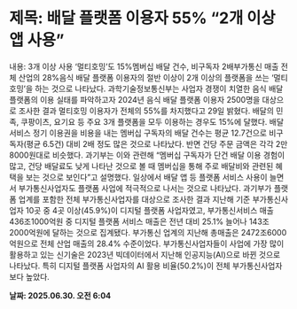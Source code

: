 # **제목: 배달 플랫폼 이용자 55% “2개 이상 앱 사용”**

  내용: 3개 이상 사용 ‘멀티호밍’도 15%멤버십 배달 건수, 비구독자 2배부가통신 매출 전체 산업의 28%음식 배달 플랫폼 이용자의 절반 이상이 2개 이상의 플랫폼을 쓰는 ‘멀티호밍’을 하는 것으로 나타났다.  과학기술정보통신부는 사업자 경쟁이 치열한 음식 배달 플랫폼의 이용 실태를 파악하고자 2024년 음식 배달 플랫폼 이용자 2500명을 대상으로 조사한 결과 멀티호밍 이용자가 전체의 55%를 차지했다고 29일 밝혔다. 배달의 민족, 쿠팡이츠, 요기요 등 주요 3개 플랫폼을 모두 이용하는 경우도 15%에 달했다.  배달 서비스 정기 이용권을 비용을 내는 멤버십 구독자의 배달 건수는 평균 12.7건으로 비구독자(평균 6.5건) 대비 2배 정도 많은 것으로 나타났다. 반면 건당 주문 금액은 각각 2만8000원대로 비슷했다. 과기부는 이와 관련해 “멤버십 구독자가 단건 배달 이용 경험이 많고, 건당 배달료도 낮게 나타난 것으로 볼 때 멤버십을 통해 주로 배달비와 관련된 혜택을 보는 것으로 보인다”고 설명했다.  일상에서 배달 앱 등 플랫폼 서비스 사용이 늘면서 부가통신사업자도 플랫폼 사업에 적극적으로 나서는 것으로 나타났다.  과기부가 플랫폼 업계를 포함한 전체 부가통신사업자를 대상으로 조사한 결과 지난해 기준 부가통신사업자 10곳 중 4곳 이상(45.9%)이 디지털 플랫폼 사업자였고, 부가통신서비스 매출 436조1000억원 중 디지털 플랫폼 서비스 매출은 전년 대비 25.1% 늘어나 143조2000억원에 달하는 것으로 집계됐다.  부가통신 업계의 지난해 총매출은 2472조6000억원으로 전체 산업 매출의 28.4% 수준이었다. 부가통신사업자들이 사업에 가장 많이 활용하고 있는 신기술은 2023년 빅데이터에서 지난해 인공지능(AI)으로 바뀐 것으로 나타났다. 특히 디지털 플랫폼 사업자의 AI 활용 비율(50.2%)이 전체 부가통신사업자보다 높았다.

  **날짜: 2025.06.30. 오전 6:04**